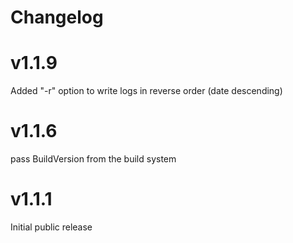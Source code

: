 # Changelog

# v1.1.9

Added "-r" option to write logs in reverse order (date descending)

# v1.1.6

pass BuildVersion from the build system

# v1.1.1

Initial public release
